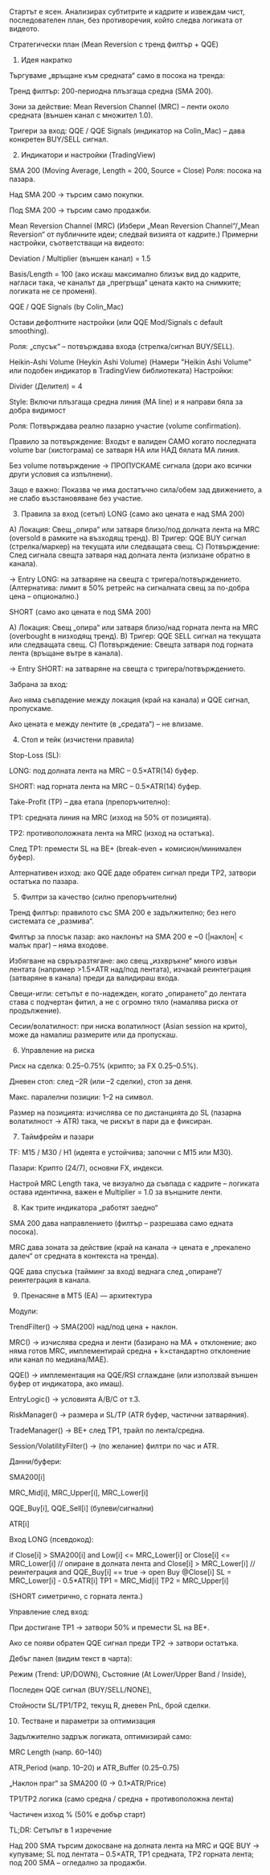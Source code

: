 Стартът е ясен. Анализирах субтитрите и кадрите и извеждам чист, последователен план, без противоречия, който следва логиката от видеото.

Стратегически план (Mean Reversion с тренд филтър + QQE)
1) Идея накратко

Търгуваме „връщане към средната“ само в посока на тренда:

Тренд филтър: 200-периодна плъзгаща средна (SMA 200).

Зони за действие: Mean Reversion Channel (MRC) – ленти около средната (външен канал с множител 1.0).

Тригери за вход: QQE / QQE Signals (индикатор на Colin_Mac) – дава конкретен BUY/SELL сигнал.

2) Индикатори и настройки (TradingView)

SMA 200 (Moving Average, Length = 200, Source = Close)
Роля: посока на пазара.

Над SMA 200 → търсим само покупки.

Под SMA 200 → търсим само продажби.

Mean Reversion Channel (MRC)
(Избери „Mean Reversion Channel“/„Mean Reversion“ от публичните идеи; следвай визията от кадрите.)
Примерни настройки, съответстващи на видеото:

Deviation / Multiplier (външен канал) = 1.5

Basis/Length = 100 (ако искаш максимално близък вид до кадрите, нагласи така, че каналът да „прегръща“ цената както на снимките; логиката не се променя).

QQE / QQE Signals (by Colin_Mac)

Остави дефолтните настройки (или QQE Mod/Signals с default smoothing).

Роля: „спусък“ – потвърждава входа (стрелка/сигнал BUY/SELL).

Heikin-Ashi Volume (Heykin Ashi Volume)
(Намери "Heikin Ashi Volume" или подобен индикатор в TradingView библиотеката)
Настройки:

Divider (Делител) = 4

Style: Включи плъзгаща средна линия (MA line) и я направи бяла за добра видимост

Роля: Потвърждава реално пазарно участие (volume confirmation).

Правило за потвърждение:
Входът е валиден САМО когато последната volume bar (хистограма) се затваря НА или НАД бялата MA линия.

Без volume потвърждение → ПРОПУСКАМЕ сигнала (дори ако всички други условия са изпълнени).

Защо е важно: Показва че има достатъчно сила/обем зад движението, а не слабо възстановяване без участие.

3) Правила за вход (сетъп)
LONG (само ако цената е над SMA 200)

A) Локация: Свещ „опира“ или затваря близо/под долната лента на MRC (oversold в рамките на възходящ тренд).
B) Тригер: QQE BUY сигнал (стрелка/маркер) на текущата или следващата свещ.
C) Потвърждение: След сигнала свещта затваря над долната лента (излизане обратно в канала).

→ Entry LONG: на затваряне на свещта с тригера/потвърждението.
(Алтернатива: лимит в 50% ретрейс на сигналната свещ за по-добра цена – опционално.)

SHORT (само ако цената е под SMA 200)

A) Локация: Свещ „опира“ или затваря близо/над горната лента на MRC (overbought в низходящ тренд).
B) Тригер: QQE SELL сигнал на текущата или следващата свещ.
C) Потвърждение: Свещта затваря под горната лента (връщане вътре в канала).

→ Entry SHORT: на затваряне на свещта с тригера/потвърждението.

Забрана за вход:

Ако няма съвпадение между локация (край на канала) и QQE сигнал, пропускаме.

Ако цената е между лентите (в „средата“) – не влизаме.

4) Стоп и тейк (изчистени правила)

Stop-Loss (SL):

LONG: под долната лента на MRC – 0.5×ATR(14) буфер.

SHORT: над горната лента на MRC – 0.5×ATR(14) буфер.

Take-Profit (TP) – два етапа (препоръчително):

TP1: средната линия на MRC (изход на 50% от позицията).

TP2: противоположната лента на MRC (изход на остатъка).

След TP1: премести SL на BE+ (break-even + комисион/минимален буфер).

Алтернативен изход: ако QQE даде обратен сигнал преди TP2, затвори остатъка по пазара.

5) Филтри за качество (силно препоръчителни)

Тренд филтър: правилото със SMA 200 е задължително; без него системата се „размива“.

Филтър за плосък пазар: ако наклонът на SMA 200 е ~0 (|наклон| < малък праг) – няма входове.

Избягване на свръхразтягане: ако свещ „изхвръкне“ много извън лентата (например >1.5×ATR над/под лентата), изчакай реинтеграция (затваряне в канала) преди да валидираш входа.

Свещи-игли: сетъпът е по-надежден, когато „опирането“ до лентата става с подчертан фитил, а не с огромно тяло (намалява риска от продължение).

Сесии/волатилност: при ниска волатилност (Asian session на крито), може да намалиш размерите или да пропускаш.

6) Управление на риска

Риск на сделка: 0.25–0.75% (крипто; за FX 0.25–0.5%).

Дневен стоп: след –2R (или –2 сделки), стоп за деня.

Макс. паралелни позиции: 1–2 на символ.

Размер на позицията: изчислява се по дистанцията до SL (пазарна волатилност → ATR) така, че рискът в пари да е фиксиран.

7) Таймфрейм и пазари

TF: М15 / М30 / H1 (идеята е устойчива; започни с М15 или М30).

Пазари: Крипто (24/7), основни FX, индекси.

Настрой MRC Length така, че визуално да съвпада с кадрите – логиката остава идентична, важен е Multiplier = 1.0 за външните ленти.

8) Как трите индикатора „работят заедно“

SMA 200 дава направлението (филтър – разрешава само едната посока).

MRC дава зоната за действие (край на канала → цената е „прекалено далеч“ от средната в контекста на тренда).

QQE дава спусъка (тайминг за вход) веднага след „опиране“/реинтеграция в канала.

9) Пренасяне в MT5 (EA) — архитектура

Модули:

TrendFilter() → SMA(200) над/под цена + наклон.

MRC() → изчислява средна и ленти (базирано на MA + отклонение; ако няма готов MRC, имплементирай средна + k×стандартно отклонение или канал по медиана/MAE).

QQE() → имплементация на QQE/RSI сглаждане (или използвай външен буфер от индикатора, ако имаш).

EntryLogic() → условията A/B/C от т.3.

RiskManager() → размера и SL/TP (ATR буфер, частични затваряния).

TradeManager() → BE+ след TP1, трайл по лента/средна.

Session/VolatilityFilter() → (по желание) филтри по час и ATR.

Данни/буфери:

SMA200[i]

MRC_Mid[i], MRC_Upper[i], MRC_Lower[i]

QQE_Buy[i], QQE_Sell[i] (булеви/сигнални)

ATR[i]

Вход LONG (псевдокод):

if Close[i] > SMA200[i] 
   and Low[i] <= MRC_Lower[i] or Close[i] <= MRC_Lower[i]    // опиране в долната лента
   and Close[i] > MRC_Lower[i]                                // реинтеграция
   and QQE_Buy[i] == true
→ open Buy @Close[i]
   SL = MRC_Lower[i] - 0.5*ATR[i]
   TP1 = MRC_Mid[i]
   TP2 = MRC_Upper[i]


(SHORT симетрично, с горната лента.)

Управление след вход:

При достигане TP1 → затвори 50% и премести SL на BE+.

Ако се появи обратен QQE сигнал преди TP2 → затвори остатъка.

Дебъг панел (видим текст в чарта):

Режим (Trend: UP/DOWN), Състояние (At Lower/Upper Band / Inside),

Последен QQE сигнал (BUY/SELL/NONE),

Стойности SL/TP1/TP2, текущ R, дневен PnL, брой сделки.

10) Тестване и параметри за оптимизация

Задължително задръж логиката, оптимизирай само:

MRC Length (напр. 60–140)

ATR_Period (напр. 10–20) и ATR_Buffer (0.25–0.75)

„Наклон праг“ за SMA200 (0 → 0.1×ATR/Price)

TP1/TP2 логика (само средна / средна + противоположна лента)

Частичен изход % (50% е добър старт)

TL;DR: Сетъпът в 1 изречение

Над 200 SMA търсим докосване на долната лента на MRC и QQE BUY → купуваме; SL под лентата – 0.5×ATR, TP1 средната, TP2 горната лента; под 200 SMA – огледално за продажби.
